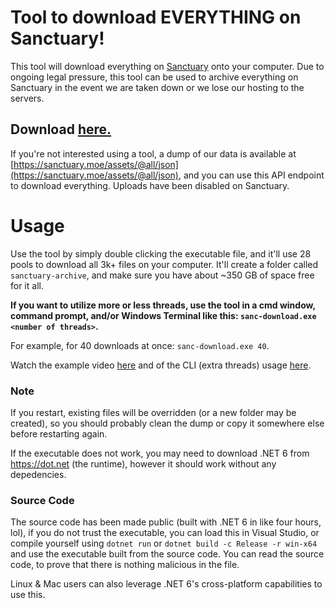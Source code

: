 # Tool to download EVERYTHING on Sanctuary!

This tool will download everything on [Sanctuary](https://sanctuary.moe) onto your computer.
Due to ongoing legal pressure, this tool can be used to archive everything on Sanctuary in the event we are taken down or we lose our hosting to the servers. 

## Download [here.](https://github.com/sanctuarymoe/sanctuary-archiver/releases/download/v1-release/sanc-download.exe)

If you're not interested using a tool, a dump of our data is available at [https://sanctuary.moe/assets/@all/json](https://sanctuary.moe/assets/@all/json), and you can use this API endpoint to download everything. Uploads have been disabled on Sanctuary.

# Usage

Use the tool by simply double clicking the executable file, and it'll use 28 pools to download all 3k+ files on your computer. It'll create a folder called `sanctuary-archive`, and make sure you have about ~350 GB of space free for it all.

**If you want to utilize more or less threads, use the tool in a cmd window, command prompt, and/or Windows Terminal like this: `sanc-download.exe <number of threads>`.**

For example, for 40 downloads at once: `sanc-download.exe 40`.

Watch the example video [here](https://cdn.discordapp.com/attachments/808254943106564126/939285085558046842/2022-02-04_16-19-52.mp4) and of the CLI (extra threads) usage [here](https://cdn.discordapp.com/attachments/808254943106564126/939285084215840808/Code_2022-02-04_16-22-31.mp4).

### Note
If you restart, existing files will be overridden (or a new folder may be created), so you should probably clean the dump or copy it somewhere else before restarting again.

If the executable does not work, you may need to download .NET 6 from https://dot.net (the runtime), however it should work without any depedencies.

### Source Code

The source code has been made public (built with .NET 6 in like four hours, lol), if you do not trust the executable, you can load this in Visual Studio, or compile yourself using `dotnet run` or `dotnet build -c Release -r win-x64` and use the executable built from the source code. You can read the source code, to prove that there is nothing malicious in the file.

Linux & Mac users can also leverage .NET 6's cross-platform capabilities to use this.
